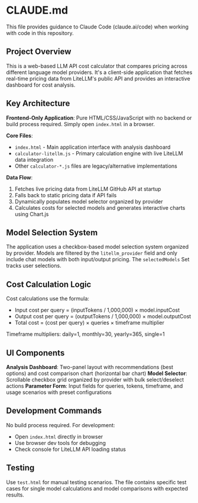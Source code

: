 # CLAUDE.md

This file provides guidance to Claude Code (claude.ai/code) when working with code in this repository.

## Project Overview

This is a web-based LLM API cost calculator that compares pricing across different language model providers. It's a client-side application that fetches real-time pricing data from LiteLLM's public API and provides an interactive dashboard for cost analysis.

## Key Architecture

**Frontend-Only Application**: Pure HTML/CSS/JavaScript with no backend or build process required. Simply open `index.html` in a browser.

**Core Files**:
- `index.html` - Main application interface with analysis dashboard
- `calculator-litellm.js` - Primary calculation engine with live LiteLLM data integration
- Other `calculator-*.js` files are legacy/alternative implementations

**Data Flow**:
1. Fetches live pricing data from LiteLLM GitHub API at startup
2. Falls back to static pricing data if API fails
3. Dynamically populates model selector organized by provider
4. Calculates costs for selected models and generates interactive charts using Chart.js

## Model Selection System

The application uses a checkbox-based model selection system organized by provider. Models are filtered by the `litellm_provider` field and only include chat models with both input/output pricing. The `selectedModels` Set tracks user selections.

## Cost Calculation Logic

Cost calculations use the formula:
- Input cost per query = (inputTokens / 1,000,000) × model.inputCost  
- Output cost per query = (outputTokens / 1,000,000) × model.outputCost
- Total cost = (cost per query) × queries × timeframe multiplier

Timeframe multipliers: daily=1, monthly=30, yearly=365, single=1

## UI Components

**Analysis Dashboard**: Two-panel layout with recommendations (best options) and cost comparison chart (horizontal bar chart)
**Model Selector**: Scrollable checkbox grid organized by provider with bulk select/deselect actions
**Parameter Form**: Input fields for queries, tokens, timeframe, and usage scenarios with preset configurations

## Development Commands

No build process required. For development:
- Open `index.html` directly in browser
- Use browser dev tools for debugging  
- Check console for LiteLLM API loading status

## Testing

Use `test.html` for manual testing scenarios. The file contains specific test cases for single model calculations and model comparisons with expected results.